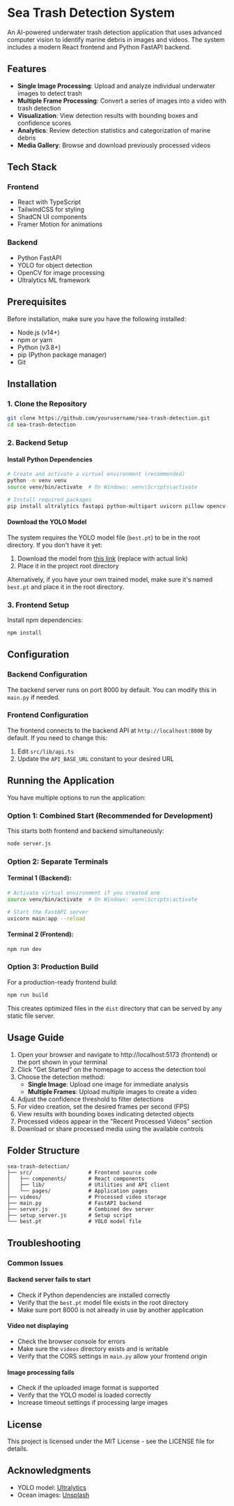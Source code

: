 # Sea Trash Detection System

An AI-powered underwater trash detection application that uses advanced computer vision to identify marine debris in images and videos. The system includes a modern React frontend and Python FastAPI backend.



## Features

- **Single Image Processing**: Upload and analyze individual underwater images to detect trash
- **Multiple Frame Processing**: Convert a series of images into a video with trash detection
- **Visualization**: View detection results with bounding boxes and confidence scores
- **Analytics**: Review detection statistics and categorization of marine debris
- **Media Gallery**: Browse and download previously processed videos

## Tech Stack

### Frontend
- React with TypeScript
- TailwindCSS for styling
- ShadCN UI components
- Framer Motion for animations

### Backend
- Python FastAPI
- YOLO for object detection
- OpenCV for image processing
- Ultralytics ML framework

## Prerequisites

Before installation, make sure you have the following installed:

- Node.js (v14+)
- npm or yarn
- Python (v3.8+)
- pip (Python package manager)
- Git

## Installation

### 1. Clone the Repository

```bash
git clone https://github.com/yourusername/sea-trash-detection.git
cd sea-trash-detection
```

### 2. Backend Setup

#### Install Python Dependencies

```bash
# Create and activate a virtual environment (recommended)
python -m venv venv
source venv/bin/activate  # On Windows: venv\Scripts\activate

# Install required packages
pip install ultralytics fastapi python-multipart uvicorn pillow opencv-python imageio
```

#### Download the YOLO Model

The system requires the YOLO model file (`best.pt`) to be in the root directory. If you don't have it yet:

1. Download the model from [this link](https://download-link-for-model.com) (replace with actual link)
2. Place it in the project root directory

Alternatively, if you have your own trained model, make sure it's named `best.pt` and place it in the root directory.

### 3. Frontend Setup

Install npm dependencies:

```bash
npm install
```

## Configuration

### Backend Configuration

The backend server runs on port 8000 by default. You can modify this in `main.py` if needed.

### Frontend Configuration

The frontend connects to the backend API at `http://localhost:8000` by default. If you need to change this:

1. Edit `src/lib/api.ts`
2. Update the `API_BASE_URL` constant to your desired URL

## Running the Application

You have multiple options to run the application:

### Option 1: Combined Start (Recommended for Development)

This starts both frontend and backend simultaneously:

```bash
node server.js
```

### Option 2: Separate Terminals

#### Terminal 1 (Backend):
```bash
# Activate virtual environment if you created one
source venv/bin/activate  # On Windows: venv\Scripts\activate

# Start the FastAPI server
uvicorn main:app --reload
```

#### Terminal 2 (Frontend):
```bash
npm run dev
```

### Option 3: Production Build

For a production-ready frontend build:

```bash
npm run build
```

This creates optimized files in the `dist` directory that can be served by any static file server.

## Usage Guide

1. Open your browser and navigate to http://localhost:5173 (frontend) or the port shown in your terminal
2. Click "Get Started" on the homepage to access the detection tool
3. Choose the detection method:
   - **Single Image**: Upload one image for immediate analysis
   - **Multiple Frames**: Upload multiple images to create a video
4. Adjust the confidence threshold to filter detections
5. For video creation, set the desired frames per second (FPS)
6. View results with bounding boxes indicating detected objects
7. Processed videos appear in the "Recent Processed Videos" section
8. Download or share processed media using the available controls

## Folder Structure

```
sea-trash-detection/
├── src/                  # Frontend source code
│   ├── components/       # React components
│   ├── lib/              # Utilities and API client
│   └── pages/            # Application pages
├── videos/               # Processed video storage
├── main.py               # FastAPI backend
├── server.js             # Combined dev server
├── setup_server.js       # Setup script
└── best.pt               # YOLO model file
```

## Troubleshooting

### Common Issues

#### Backend server fails to start

- Check if Python dependencies are installed correctly
- Verify that the `best.pt` model file exists in the root directory
- Make sure port 8000 is not already in use by another application

#### Video not displaying

- Check the browser console for errors
- Make sure the `videos` directory exists and is writable
- Verify that the CORS settings in `main.py` allow your frontend origin

#### Image processing fails

- Check if the uploaded image format is supported
- Verify that the YOLO model is loaded correctly
- Increase timeout settings if processing large images

## License

This project is licensed under the MIT License - see the LICENSE file for details.

## Acknowledgments

- YOLO model: [Ultralytics](https://github.com/ultralytics/yolov5)
- Ocean images: [Unsplash](https://unsplash.com/)
